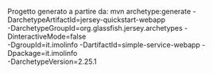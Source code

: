 Progetto generato a partire da:
mvn archetype:generate -DarchetypeArtifactId=jersey-quickstart-webapp \
                -DarchetypeGroupId=org.glassfish.jersey.archetypes -DinteractiveMode=false \
                -DgroupId=it.imolinfo -DartifactId=simple-service-webapp -Dpackage=it.imolinfo \
                -DarchetypeVersion=2.25.1
